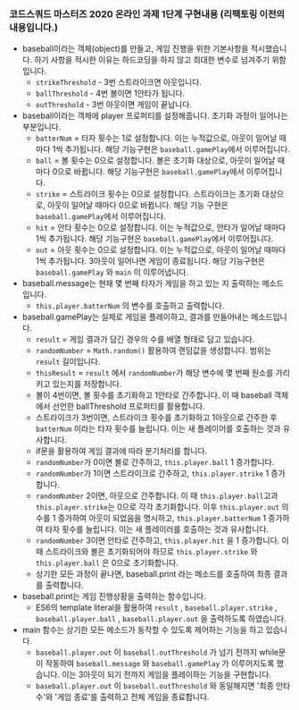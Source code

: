 ### 코드스쿼드 마스터즈 2020 온라인 과제 1단계 구현내용 (리팩토링 이전의 내용입니다.)

* baseball이라는 객체(object)를 만들고, 게임 진행을 위한 기본사항을 적시했습니다. 하기 사항을 적시한 이유는 하드코딩을 하지 않고 최대한 변수로 넘겨주기 위함입니다.
  * `strikeThreshold` - 3번 스트라이크면 아웃입니다.
  * `ballThreshold` - 4번 볼이면 1안타가 됩니다.
  * `outThreshold` - 3번 아웃이면 게임이 끝납니다.
* baseball이라는 객체에 player 프로퍼티를 설정해줍니다. 초기화 과정이 일어나는 부분입니다.
  * `batterNum` = 타자 횟수는 1로 설정합니다. 이는 누적값으로, 아웃이 일어날 때마다 1씩 추가됩니다. 해당 기능구현은 `baseball.gamePlay`에서 이루어집니다.
  * `ball` = 볼 횟수는 0으로 설정합니다. 볼은 초기화 대상으로, 아웃이 일어날 때마다 0으로 바뀝니다. 해당 기능구현은 `baseball.gamePlay`에서 이루어집니다.
  * `strike` = 스트라이크 횟수는 0으로 설정합니다. 스트라이크는 초기화 대상으로, 아웃이 일어날 때마다 0으로 바뀝니다. 해당 기능 구현은 `baseball.gamePlay`에서 이루어집니다.
  * `hit` = 안타 횟수는 0으로 설정합니다. 이는 누적값으로, 안타가 일어날 때마다 1씩 추가됩니다. 해당 기능구현은 `baseball.gamePlay`에서 이루어집니다.
  * `out` = 아웃 횟수는 0으로 설정합니다. 이는 누적값으로, 아웃이 일어날 때마다 1씩 추가됩니다. 3아웃이 일어나면 게임이 종료됩니다. 해당 기능구현은 `baseball.gamePlay` 와 `main` 이 이루어냅니다.
* baseball.message는 현재 몇 번째 타자가 게임을 하고 있는 지 출력하는 메소드입니다.
  * `this.player.batterNum` 의 변수를 호출하고 출력합니다.
* baseball.gamePlay는 실제로 게임을 플레이하고, 결과를 만들어내는 메소드입니다.
  * `result` = 게임 결과가 담긴 경우의 수를 배열 형태로 담고 있습니다.
  * `randomNumber` = `Math.random()` 활용하여 랜덤값을 생성합니다. 범위는 `result` 길이입니다.
  * `thisResult` = `result` 에서 `randomNumber`가 해당 변수에 몇 번째 원소를 가리키고 있는지를 저장합니다.
  * 볼이 4번이면, 볼 횟수를 초기화하고 1안타로 간주합니다. 이 때 baseball 객체에서 선언한 ballThreshold 프로퍼티를 활용합니다.
  * 스트라이크가 3번이면, 스트라이크 횟수를 초기화하고 1아웃으로 간주한 후 `batterNum` 이라는 타자 횟수를 늘립니다. 이는 새 플레이어를 호출하는 것과 유사합니다.
  * if문을 활용하여 게임 결과에 따라 분기처리를 합니다.
  * `randomNumber`가 0이면 볼로 간주하고, `this.player.ball` 1 증가합니다.
  * `randomNumber`가 1이면 스트라이크로 간주하고, `this.player.strike` 1 증가합니다.
  * `randomNumber` 2이면, 아웃으로 간주합니다. 이 때 `this.player.ball`고과 `this.player.strike`는 0으로 각각 초기화합니다. 이후 `this.player.out` 의 수를 1 증가하여 아웃이 되었음을 명시하고, `this.player.batterNum` 1 증가하여 타자 횟수를 늘립니다. 이는 새 플레이러를 호출하는 것과 유사합니다.
  * `randomNumber`  3이면 안타로 간주하고, `this.player.hit` 을 1 증가합니다. 이 때 스트라이크와 볼은 초기화되어야 하므로 `this.player.strike` 와 `this.player.ball` 은 0으로 초기화합니다.
  * 상기한 모든 과정이 끝나면, baseball.print 라는 메소드를 호출하여 최종 결과를 출력합니다.
* baseball.print는 게임 진행상황을 출력하는 함수입니다.
  * ES6의 template literal을 활용하여 `result` , `baseball.player.strike` , `baseball.player.ball` , `baseball.player.out` 을 출력하도록 하였습니다.
* main 함수는 상기한 모든 메소드가 동작할 수 있도록 제어하는 기능을 하고 있습니다.
  * `baseball.player.out` 이 `baseball.outThreshold` 가 넘기 전까지 while문이 작동하여 `baseball.message` 와 `baseball.gamePlay` 가 이루어지도록 했습니다. 이는 3아웃이 되기 전까지 게임을 플레이하는 기능을 구현합니다.
  * `baseball.player.out` 이 `baseball.outThreshold` 와 동일해지면 '최종 안타수'와 '게임 종료'를 출력하고 전체 게임을 종료합니다.
